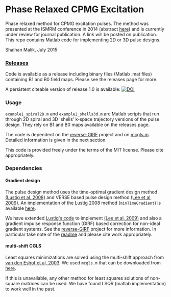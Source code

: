 # Phase Relaxed CPMG Excitation
Phase relaxed method for CPMG excitation pulses. The method was presented at the ISMRM conference in 2014 (abstract [here](https://kclpure.kcl.ac.uk/portal/files/38148970/0948.pdf)) and is currently under review for journal publication. A link will be posted on publication. This repo contains Matlab code for implementing 2D or 3D pulse designs.

Shaihan Malik, July 2015

### [Releases](https://github.com/mriphysics/phase_relaxed_CPMG_excitation/releases)
Code is available as a release including binary files (Matlab .mat files) containing B1 and B0 field maps. Please see the releases page for more.

A persistent citeable version of release 1.0 is available: [![DOI](https://zenodo.org/badge/doi/10.5281/zenodo.19957.svg)](http://dx.doi.org/10.5281/zenodo.19957)

### Usage
`example1_spiral2D.m` and `example2_shells3d.m` are Matlab scripts that run through 2D spiral and 3D 'shells' k-space trajectory versions of the pulse design. They rely on B1 and B0 maps available on the releases page.

The code is dependent on the [reverse-GIRF](https://github.com/mriphysics/reverse-GIRF) project and on [mcgls.m](http://m2matlabdb.ma.tum.de/download.jsp?MC_ID=3&SC_ID=10&MP_ID=126). Detailed information is given in the next section.

This code is provided freely under the terms of the MIT license. Please cite appropriately.

### Dependencies  

#### Gradient design
The pulse design method uses the time-optimal gradient design method [(Lustig et al, 2008)](http://doi.org/10.1109/TMI.2008.922699) and VERSE based pulse design method [(Lee et al, 2009)](http://doi.org/10.1002/mrm.21950). An implementation of the Lustig 2008 method (`minTimeGradient`) is available  [here](http://www.eecs.berkeley.edu/~mlustig/Software.html).

We have extended [Lustig's code](http://www.eecs.berkeley.edu/~mlustig/Software.html) to implement [(Lee et al, 2009)](http://doi.org/10.1002/mrm.21950) and also a gradient impulse response function (GIRF) based correction for non-ideal gradient systems. See the  [reverse-GIRF](https://github.com/mriphysics/reverse-GIRF) project for more information. In particular take note of the [readme](https://github.com/mriphysics/reverse-GIRF/readme) and please cite work appropriately.

#### multi-shift CGLS
Least squares minimizations are solved using the multi-shift approach from [van den Eshof et al, 2003](http://doi.org/10.1016/j.apnum.2003.11.010). We used `mcgls.m` that can be downloaded from [here](http://m2matlabdb.ma.tum.de/download.jsp?MC_ID=3&SC_ID=10&MP_ID=126).

If this is unavailable, any other method for least squares solutions of non-square matrices can be used. We have found LSQR (matlab implementation) to work well in the past.

